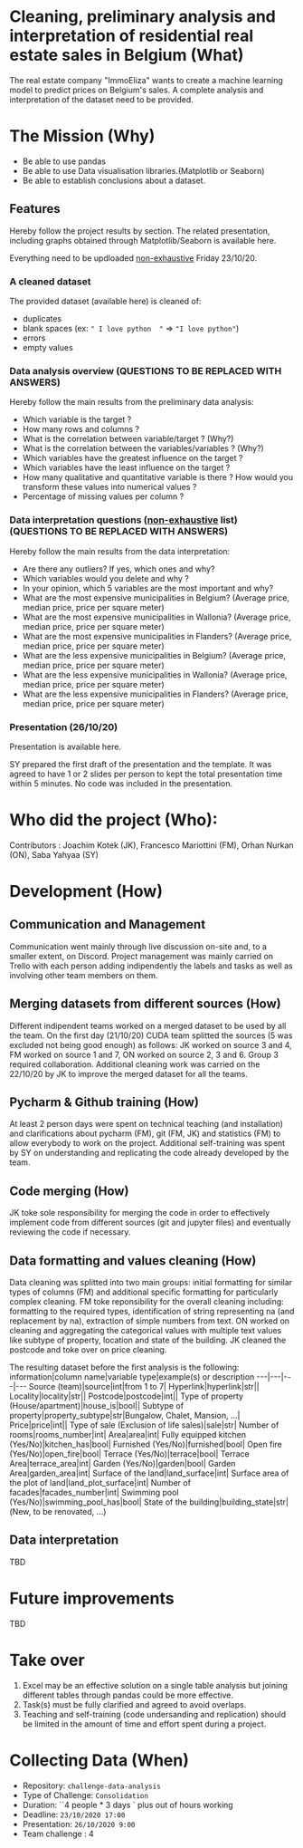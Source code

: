 # Cleaning, preliminary analysis and interpretation of residential real estate sales in Belgium (What)
The real estate company "ImmoEliza" wants to create a machine learning model to predict prices on Belgium's sales.
A complete analysis and interpretation of the dataset need to be provided. 

# The Mission (Why)
- Be able to use pandas
- Be able to use Data visualisation libraries.(Matplotlib or Seaborn)
- Be able to establish conclusions about a dataset. 

## Features 
Hereby follow the project results by section. The related presentation, including graphs obtained through Matplotlib/Seaborn is available here.

Everything need to be updloaded <ins>non-exhaustive</ins> Friday 23/10/20.

### A cleaned dataset
The provided dataset (available here) is cleaned of:
- duplicates
- blank spaces (ex: ``" I love python  "`` =>  ``"I love python"``)
- errors
- empty values

### Data analysis overview (QUESTIONS TO BE REPLACED WITH ANSWERS)
Hereby follow the main results from the preliminary data analysis:
- Which variable is the target ?
- How many rows and columns ?
- What is the correlation between variable/target ? (Why?)
- What is the correlation between the variables/variables ? (Why?)
- Which variables have the greatest influence on the target ?
- Which variables have the least influence on the target ?
- How many qualitative and quantitative variable is there ? How would you transform these values into numerical values ? 
- Percentage of missing values per column ?

### Data interpretation questions (<ins>non-exhaustive</ins> list)(QUESTIONS TO BE REPLACED WITH ANSWERS)
Hereby follow the main results from the data interpretation:
- Are there any outliers? If yes, which ones and why?
- Which variables would you delete and why ?
- In your opinion, which 5 variables are the most important and why?
- What are the most expensive municipalities in Belgium? (Average price, median price, price per square meter)
- What are the most expensive municipalities in Wallonia? (Average price, median price, price per square meter)
- What are the most expensive municipalities in Flanders? (Average price, median price, price per square meter)
- What are the less expensive municipalities in Belgium? (Average price, median price, price per square meter)
- What are the less expensive municipalities in Wallonia? (Average price, median price, price per square meter)
- What are the less expensive municipalities in Flanders? (Average price, median price, price per square meter)

### Presentation (26/10/20) 
Presentation is available here.

SY prepared the first draft of the presentation and the template. It was agreed to have 1 or 2 slides per person to kept the total presentation time within 5 minutes. No code was included in the presentation.


# Who did the project (Who):
Contributors : Joachim Kotek (JK), Francesco Mariottini (FM), Orhan Nurkan (ON), Saba Yahyaa (SY)

# Development (How)

## Communication and Management
Communication went mainly through live discussion on-site and, to a smaller extent, on Discord. Project management was mainly carried on Trello with each person adding indipendently the labels and tasks as well as involving other team members on them. 

## Merging datasets from different sources (How)
Different indipendent teams worked on a merged dataset to be used by all the team.
On the first day (21/10/20) CUDA team splitted the sources (5 was excluded not being good enough) as follows: JK worked on source 3 and 4, FM worked on source 1 and 7, ON worked on source 2, 3 and 6. Group 3 required collaboration. Additional cleaning work was carried on the 22/10/20 by JK to improve the merged dataset for all the teams.

## Pycharm & Github training (How)
At least 2 person days were spent on technical teaching (and installation) and clarifications about pycharm (FM), git (FM, JK) and statistics (FM) to allow everybody to work on the project. Additional self-training was spent by SY on understanding and replicating the code already developed by the team.

## Code merging (How)
JK toke sole responsibility for merging the code in order to effectively implement code from different sources (git and jupyter files) and eventually reviewing the code if necessary.

## Data formatting and values cleaning (How)
Data cleaning was splitted into two main groups: initial formatting for similar types of columns (FM) and additional specific formatting for particularly complex cleaning.
FM toke reponsibility for the overall cleaning including: formatting to the required types, identification of string representing na (and replacement by na), extraction of simple numbers from text. ON worked on cleaning and aggregating the categorical values with multiple text values like subtype of property, location and state of the building. JK cleaned the postcode and toke over on price cleaning.

The resulting dataset before the first analysis is the following:
information|column name|variable type|example(s) or description
---|---|---|---
Source (team)|source|int|from 1 to 7|
Hyperlink|hyperlink|str||
Locality|locality|str||
Postcode|postcode|int||
Type of property (House/apartment)|house_is|bool||
Subtype of property|property_subtype|str|Bungalow, Chalet, Mansion, ...|
Price|price|int||
Type of sale (Exclusion of life sales)|sale|str|
Number of rooms|rooms_number|int|
Area|area|int|
Fully equipped kitchen (Yes/No)|kitchen_has|bool|
Furnished (Yes/No)|furnished|bool|
Open fire (Yes/No)|open_fire|bool|
Terrace (Yes/No)|terrace|bool|
Terrace Area|terrace_area|int|
Garden (Yes/No)|garden|bool|
Garden Area|garden_area|int|
Surface of the land|land_surface|int|
Surface area of the plot of land|land_plot_surface|int|
Number of facades|facades_number|int|
Swimming pool (Yes/No)|swimming_pool_has|bool|
State of the building|building_state|str|(New, to be renovated, ...)

## Data interpretation
TBD

# Future improvements 
TBD

# Take over
1. Excel may be an effective solution on a single table analysis but joining different tables through pandas could be more effective.
1. Task(s) must be fully clarified and agreed to avoid overlaps.
1. Teaching and self-training (code undersanding and replication) should be limited in the amount of time and effort spent during a project.

# Collecting Data (When)
- Repository: `challenge-data-analysis`
- Type of Challenge: `Consolidation`
- Duration: ``4 people * 3 days ` plus out of hours working
- Deadline: `23/10/2020 17:00`
- Presentation: `26/10/2020 9:00`
- Team challenge : 4

